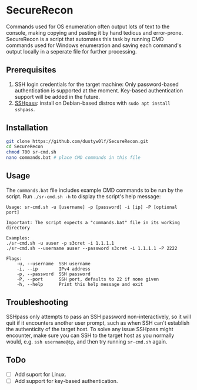 # SecureRecon
Commands used for OS enumeration often output lots of text to the console, making copying and pasting it by hand
tedious and error-prone.
SecureRecon is a script that automates this task by running CMD commands used for Windows
enumeration and saving each command's output locally in a seperate file for further processing.

## Prerequisites
1. SSH login credentials for the target machine: Only password-based authentication is supported at the moment. Key-based authentication support will be added in the future. 
2. [SSHpass](https://linux.die.net/man/1/sshpass): install on Debian-based distros with `sudo apt install sshpass`.

## Installation
```bash
git clone https://github.com/dustyw0lf/SecureRecon.git
cd SecureRecon
chmod 700 sr-cmd.sh
nano commands.bat # place CMD commands in this file
```

## Usage
The `commands.bat` file includes example CMD commands to be run by the script.
Run `./sr-cmd.sh -h` to display the script's help message:
```
Usage: sr-cmd.sh -u [username] -p [password] -i [ip] -P [optional port]

Important: The script expects a "commands.bat" file in its working directory

Examples:
./sr-cmd.sh -u auser -p s3cret -i 1.1.1.1
./sr-cmd.sh --username auser --password s3cret -i 1.1.1.1 -P 2222

Flags:
    -u, --username  SSH username
    -i, --ip        IPv4 address
    -p, --password  SSH password
    -P, --port      SSH port, defaults to 22 if none given
    -h, --help      Print this help message and exit
``` 

## Troubleshooting
SSHpass only attempts to pass an SSH password non-interactively, so it will quit if it encounters another user prompt, such as when SSH can't establish the authenticity of the target host.
To solve any issue SSHpass might encounter, make sure you can SSH to the target host as you normally would, e.g. `ssh username@ip`, and then try running `sr-cmd.sh` again.

## ToDo
- [ ] Add suport for Linux.
- [ ] Add support for key-based authentication.
